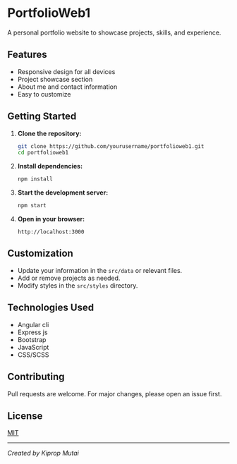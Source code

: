 # PortfolioWeb1

A personal portfolio website to showcase projects, skills, and experience.

## Features

- Responsive design for all devices
- Project showcase section
- About me and contact information
- Easy to customize

## Getting Started

1. **Clone the repository:**
    ```bash
    git clone https://github.com/yourusername/portfolioweb1.git
    cd portfolioweb1
    ```

2. **Install dependencies:**
    ```bash
    npm install
    ```

3. **Start the development server:**
    ```bash
    npm start
    ```

4. **Open in your browser:**
    ```
    http://localhost:3000
    ```

## Customization

- Update your information in the `src/data` or relevant files.
- Add or remove projects as needed.
- Modify styles in the `src/styles` directory.

## Technologies Used

- Angular cli
- Express js
- Bootstrap
- JavaScript
- CSS/SCSS

## Contributing

Pull requests are welcome. For major changes, please open an issue first.

## License

[MIT](LICENSE)

---

*Created by Kiprop Mutai*